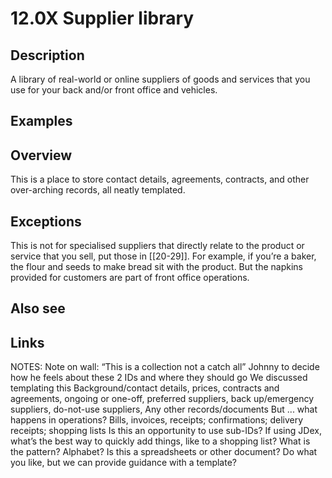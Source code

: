 # 12.0X Supplier library

## Description

A library of real-world or online suppliers of goods and services that you use for your back and/or front office and vehicles.

## Examples

## Overview

This is a place to store contact details, agreements, contracts, and other over-arching records, all neatly templated.

## Exceptions

This is not for specialised suppliers that directly relate to the product or service that you sell, put those in [[20-29]]. For example, if you’re a baker, the flour and seeds to make bread sit with the product. But the napkins provided for customers are part of front office operations.

## Also see

## Links

NOTES:
Note on wall: “This is a collection not a catch all”
Johnny to decide how he feels about these 2 IDs and where they should go
We discussed templating this
Background/contact details, prices, contracts and agreements, ongoing or one-off, preferred suppliers, back up/emergency suppliers, do-not-use suppliers,
Any other records/documents
But ... what happens in operations?
Bills, invoices, receipts; confirmations; delivery receipts; shopping lists
Is this an opportunity to use sub-IDs?
If using JDex, what’s the best way to quickly add things, like to a shopping list?
What is the pattern? Alphabet?
Is this a spreadsheets or other document?
Do what you like, but we can provide guidance with a template?
